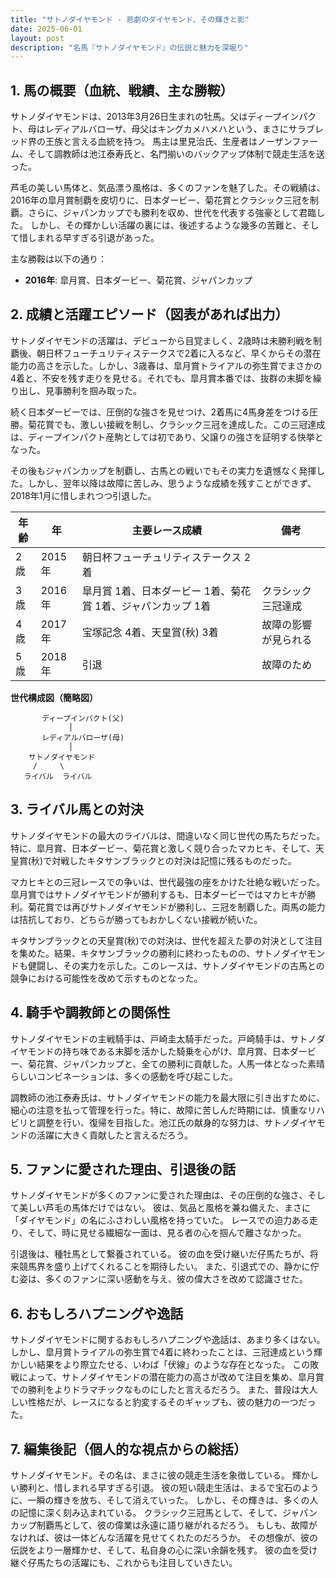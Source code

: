 ```yaml
---
title: "サトノダイヤモンド - 悲劇のダイヤモンド、その輝きと影"
date: 2025-06-01
layout: post
description: "名馬『サトノダイヤモンド』の伝説と魅力を深堀り"
---
```


## 1. 馬の概要（血統、戦績、主な勝鞍）

サトノダイヤモンドは、2013年3月26日生まれの牡馬。父はディープインパクト、母はレディアルバローザ、母父はキングカメハメハという、まさにサラブレッド界の王族と言える血統を持つ。  馬主は里見治氏、生産者はノーザンファーム、そして調教師は池江泰寿氏と、名門揃いのバックアップ体制で競走生活を送った。

芦毛の美しい馬体と、気品漂う風格は、多くのファンを魅了した。その戦績は、2016年の皐月賞制覇を皮切りに、日本ダービー、菊花賞とクラシック三冠を制覇。さらに、ジャパンカップでも勝利を収め、世代を代表する強豪として君臨した。  しかし、その輝かしい活躍の裏には、後述するような幾多の苦難と、そして惜しまれる早すぎる引退があった。

主な勝鞍は以下の通り：

* **2016年**: 皐月賞、日本ダービー、菊花賞、ジャパンカップ


## 2. 成績と活躍エピソード（図表があれば出力）

サトノダイヤモンドの活躍は、デビューから目覚ましく、2歳時は未勝利戦を制覇後、朝日杯フューチュリティステークスで2着に入るなど、早くからその潜在能力の高さを示した。しかし、3歳春は、皐月賞トライアルの弥生賞でまさかの4着と、不安を残す走りを見せる。それでも、皐月賞本番では、抜群の末脚を繰り出し、見事勝利を掴み取った。

続く日本ダービーでは、圧倒的な強さを見せつけ、2着馬に4馬身差をつける圧勝。菊花賞でも、激しい接戦を制し、クラシック三冠を達成した。この三冠達成は、ディープインパクト産駒としては初であり、父譲りの強さを証明する快挙となった。

その後もジャパンカップを制覇し、古馬との戦いでもその実力を遺憾なく発揮した。しかし、翌年以降は故障に苦しみ、思うような成績を残すことができず、2018年1月に惜しまれつつ引退した。


| 年齢 | 年 | 主要レース成績 | 備考 |
|---|---|---|---|
| 2歳 | 2015年 | 朝日杯フューチュリティステークス 2着 |  |
| 3歳 | 2016年 | 皐月賞 1着、日本ダービー 1着、菊花賞 1着、ジャパンカップ 1着 | クラシック三冠達成 |
| 4歳 | 2017年 | 宝塚記念 4着、天皇賞(秋) 3着 | 故障の影響が見られる |
| 5歳 | 2018年 |  引退 | 故障のため |


**世代構成図（簡略図）**

```
       ディープインパクト(父)
             │
       レディアルバローザ(母)
             │
    サトノダイヤモンド
     /     \
   ライバル  ライバル
```


## 3. ライバル馬との対決

サトノダイヤモンドの最大のライバルは、間違いなく同じ世代の馬たちだった。特に、皐月賞、日本ダービー、菊花賞と激しく競り合ったマカヒキ、そして、天皇賞(秋)で対戦したキタサンブラックとの対決は記憶に残るものだった。

マカヒキとの三冠レースでの争いは、世代最強の座をかけた壮絶な戦いだった。皐月賞ではサトノダイヤモンドが勝利するも、日本ダービーではマカヒキが勝利。菊花賞では再びサトノダイヤモンドが勝利し、三冠を制覇した。両馬の能力は拮抗しており、どちらが勝ってもおかしくない接戦が続いた。

キタサンブラックとの天皇賞(秋)での対決は、世代を超えた夢の対決として注目を集めた。結果、キタサンブラックの勝利に終わったものの、サトノダイヤモンドも健闘し、その実力を示した。このレースは、サトノダイヤモンドの古馬との競争における可能性を改めて示すものとなった。


## 4. 騎手や調教師との関係性

サトノダイヤモンドの主戦騎手は、戸崎圭太騎手だった。戸崎騎手は、サトノダイヤモンドの持ち味である末脚を活かした騎乗を心がけ、皐月賞、日本ダービー、菊花賞、ジャパンカップと、全ての勝利に貢献した。人馬一体となった素晴らしいコンビネーションは、多くの感動を呼び起こした。

調教師の池江泰寿氏は、サトノダイヤモンドの能力を最大限に引き出すために、細心の注意を払って管理を行った。特に、故障に苦しんだ時期には、慎重なリハビリと調整を行い、復帰を目指した。池江氏の献身的な努力は、サトノダイヤモンドの活躍に大きく貢献したと言えるだろう。


## 5. ファンに愛された理由、引退後の話

サトノダイヤモンドが多くのファンに愛された理由は、その圧倒的な強さ、そして美しい芦毛の馬体だけではない。  彼は、気品と風格を兼ね備えた、まさに「ダイヤモンド」の名にふさわしい風格を持っていた。  レースでの迫力ある走り、そして、時に見せる繊細な一面は、見る者の心を掴んで離さなかった。

引退後は、種牡馬として繋養されている。  彼の血を受け継いだ仔馬たちが、将来競馬界を盛り上げてくれることを期待したい。  また、引退式での、静かに佇む姿は、多くのファンに深い感動を与え、彼の偉大さを改めて認識させた。


## 6. おもしろハプニングや逸話

サトノダイヤモンドに関するおもしろハプニングや逸話は、あまり多くはない。  しかし、皐月賞トライアルの弥生賞で4着に終わったことは、三冠達成という輝かしい結果をより際立たせる、いわば「伏線」のような存在となった。  この敗戦によって、サトノダイヤモンドの潜在能力の高さが改めて注目を集め、皐月賞での勝利をよりドラマチックなものにしたと言えるだろう。  また、普段は大人しい性格だが、レースになると豹変するそのギャップも、彼の魅力の一つだった。


## 7. 編集後記（個人的な視点からの総括）

サトノダイヤモンド。その名は、まさに彼の競走生活を象徴している。  輝かしい勝利と、惜しまれる早すぎる引退。  彼の短い競走生活は、まるで宝石のように、一瞬の輝きを放ち、そして消えていった。  しかし、その輝きは、多くの人の記憶に深く刻み込まれている。  クラシック三冠馬として、そして、ジャパンカップ制覇馬として、彼の偉業は永遠に語り継がれるだろう。  もしも、故障がなければ、彼は一体どんな活躍を見せてくれたのだろうか。  その想像が、彼の伝説をより一層輝かせ、そして、私自身の心に深い余韻を残す。  彼の血を受け継ぐ仔馬たちの活躍にも、これからも注目していきたい。

